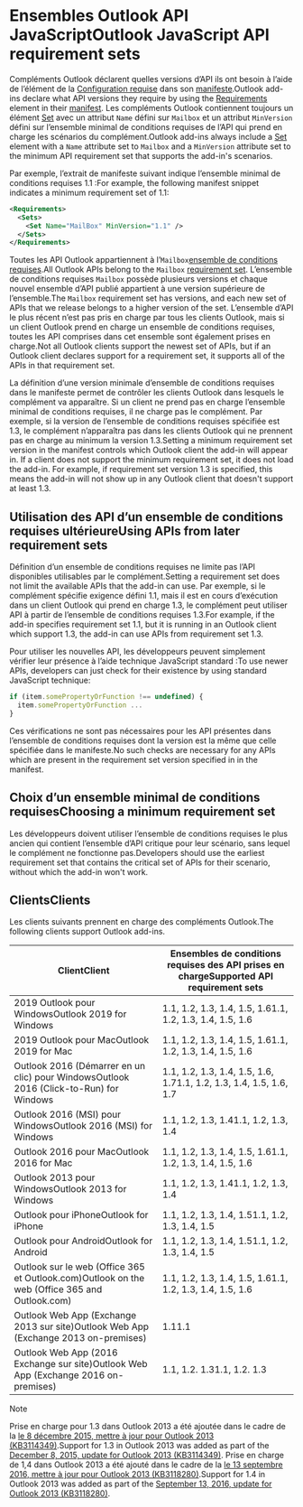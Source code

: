 # <a name="outlook-javascript-api-requirement-sets"></a><span data-ttu-id="7624d-101">Ensembles Outlook API JavaScript</span><span class="sxs-lookup"><span data-stu-id="7624d-101">Outlook JavaScript API requirement sets</span></span>

<span data-ttu-id="7624d-102">Compléments Outlook déclarent quelles versions d’API ils ont besoin à l’aide de l’élément de la [Configuration requise](/javascript/office/manifest/requirements) dans son [manifeste](https://docs.microsoft.com/office/dev/add-ins/develop/add-in-manifests).</span><span class="sxs-lookup"><span data-stu-id="7624d-102">Outlook add-ins declare what API versions they require by using the [Requirements](/javascript/office/manifest/requirements) element in their [manifest](https://docs.microsoft.com/office/dev/add-ins/develop/add-in-manifests).</span></span> <span data-ttu-id="7624d-103">Les compléments Outlook contiennent toujours un élément [Set](/javascript/office/manifest/set) avec un attribut `Name` défini sur `Mailbox` et un attribut `MinVersion` défini sur l’ensemble minimal de conditions requises de l’API qui prend en charge les scénarios du complément.</span><span class="sxs-lookup"><span data-stu-id="7624d-103">Outlook add-ins always include a [Set](/javascript/office/manifest/set) element with a `Name` attribute set to `Mailbox` and a `MinVersion` attribute set to the minimum API requirement set that supports the add-in's scenarios.</span></span>

<span data-ttu-id="7624d-104">Par exemple, l’extrait de manifeste suivant indique l’ensemble minimal de conditions requises 1.1 :</span><span class="sxs-lookup"><span data-stu-id="7624d-104">For example, the following manifest snippet indicates a minimum requirement set of 1.1:</span></span>

```xml
<Requirements>
  <Sets>
    <Set Name="MailBox" MinVersion="1.1" />
  </Sets>
</Requirements>
```

<span data-ttu-id="7624d-105">Toutes les API Outlook appartiennent à l’`Mailbox`[ensemble de conditions requises](https://docs.microsoft.com/office/dev/add-ins/develop/specify-office-hosts-and-api-requirements).</span><span class="sxs-lookup"><span data-stu-id="7624d-105">All Outlook APIs belong to the `Mailbox` [requirement set](https://docs.microsoft.com/office/dev/add-ins/develop/specify-office-hosts-and-api-requirements).</span></span> <span data-ttu-id="7624d-106">L’ensemble de conditions requises `Mailbox` possède plusieurs versions et chaque nouvel ensemble d’API publié appartient à une version supérieure de l’ensemble.</span><span class="sxs-lookup"><span data-stu-id="7624d-106">The `Mailbox` requirement set has versions, and each new set of APIs that we release belongs to a higher version of the set.</span></span> <span data-ttu-id="7624d-107">L’ensemble d’API le plus récent n’est pas pris en charge par tous les clients Outlook, mais si un client Outlook prend en charge un ensemble de conditions requises, toutes les API comprises dans cet ensemble sont également prises en charge.</span><span class="sxs-lookup"><span data-stu-id="7624d-107">Not all Outlook clients support the newest set of APIs, but if an Outlook client declares support for a requirement set, it supports all of the APIs in that requirement set.</span></span>

<span data-ttu-id="7624d-p103">La définition d’une version minimale d’ensemble de conditions requises dans le manifeste permet de contrôler les clients Outlook dans lesquels le complément va apparaître. Si un client ne prend pas en charge l’ensemble minimal de conditions requises, il ne charge pas le complément. Par exemple, si la version de l’ensemble de conditions requises spécifiée est 1.3, le complément n’apparaîtra pas dans les clients Outlook qui ne prennent pas en charge au minimum la version 1.3.</span><span class="sxs-lookup"><span data-stu-id="7624d-p103">Setting a minimum requirement set version in the manifest controls which Outlook client the add-in will appear in. If a client does not support the minimum requirement set, it does not load the add-in. For example, if requirement set version 1.3 is specified, this means the add-in will not show up in any Outlook client that doesn't support at least 1.3.</span></span>

## <a name="using-apis-from-later-requirement-sets"></a><span data-ttu-id="7624d-111">Utilisation des API d’un ensemble de conditions requises ultérieure</span><span class="sxs-lookup"><span data-stu-id="7624d-111">Using APIs from later requirement sets</span></span>

<span data-ttu-id="7624d-112">Définition d’un ensemble de conditions requises ne limite pas l’API disponibles utilisables par le complément.</span><span class="sxs-lookup"><span data-stu-id="7624d-112">Setting a requirement set does not limit the available APIs that the add-in can use.</span></span> <span data-ttu-id="7624d-113">Par exemple, si le complément spécifie exigence défini 1.1, mais il est en cours d’exécution dans un client Outlook qui prend en charge 1.3, le complément peut utiliser API à partir de l’ensemble de conditions requises 1.3.</span><span class="sxs-lookup"><span data-stu-id="7624d-113">For example, if the add-in specifies requirement set 1.1, but it is running in an Outlook client which support 1.3, the add-in can use APIs from requirement set 1.3.</span></span>

<span data-ttu-id="7624d-114">Pour utiliser les nouvelles API, les développeurs peuvent simplement vérifier leur présence à l’aide technique JavaScript standard :</span><span class="sxs-lookup"><span data-stu-id="7624d-114">To use newer APIs, developers can just check for their existence by using standard JavaScript technique:</span></span>

```js
if (item.somePropertyOrFunction !== undefined) {
  item.somePropertyOrFunction ...
}
```

<span data-ttu-id="7624d-115">Ces vérifications ne sont pas nécessaires pour les API présentes dans l’ensemble de conditions requises dont la version est la même que celle spécifiée dans le manifeste.</span><span class="sxs-lookup"><span data-stu-id="7624d-115">No such checks are necessary for any APIs which are present in the requirement set version specified in in the manifest.</span></span>

## <a name="choosing-a-minimum-requirement-set"></a><span data-ttu-id="7624d-116">Choix d’un ensemble minimal de conditions requises</span><span class="sxs-lookup"><span data-stu-id="7624d-116">Choosing a minimum requirement set</span></span>

<span data-ttu-id="7624d-117">Les développeurs doivent utiliser l’ensemble de conditions requises le plus ancien qui contient l’ensemble d’API critique pour leur scénario, sans lequel le complément ne fonctionne pas.</span><span class="sxs-lookup"><span data-stu-id="7624d-117">Developers should use the earliest requirement set that contains the critical set of APIs for their scenario, without which the add-in won't work.</span></span>

## <a name="clients"></a><span data-ttu-id="7624d-118">Clients</span><span class="sxs-lookup"><span data-stu-id="7624d-118">Clients</span></span>

<span data-ttu-id="7624d-119">Les clients suivants prennent en charge des compléments Outlook.</span><span class="sxs-lookup"><span data-stu-id="7624d-119">The following clients support Outlook add-ins.</span></span>

| <span data-ttu-id="7624d-120">Client</span><span class="sxs-lookup"><span data-stu-id="7624d-120">Client</span></span> | <span data-ttu-id="7624d-121">Ensembles de conditions requises des API prises en charge</span><span class="sxs-lookup"><span data-stu-id="7624d-121">Supported API requirement sets</span></span> |
| --- | --- |
| <span data-ttu-id="7624d-122">2019 Outlook pour Windows</span><span class="sxs-lookup"><span data-stu-id="7624d-122">Outlook 2019 for Windows</span></span> | <span data-ttu-id="7624d-123">1.1, 1.2, 1.3, 1.4, 1.5, 1.6</span><span class="sxs-lookup"><span data-stu-id="7624d-123">1.1, 1.2, 1.3, 1.4, 1.5, 1.6</span></span> |
| <span data-ttu-id="7624d-124">2019 Outlook pour Mac</span><span class="sxs-lookup"><span data-stu-id="7624d-124">Outlook 2019 for Mac</span></span> | <span data-ttu-id="7624d-125">1.1, 1.2, 1.3, 1.4, 1.5, 1.6</span><span class="sxs-lookup"><span data-stu-id="7624d-125">1.1, 1.2, 1.3, 1.4, 1.5, 1.6</span></span> |
| <span data-ttu-id="7624d-126">Outlook 2016 (Démarrer en un clic) pour Windows</span><span class="sxs-lookup"><span data-stu-id="7624d-126">Outlook 2016 (Click-to-Run) for Windows</span></span> | <span data-ttu-id="7624d-127">1.1, 1.2, 1.3, 1.4, 1.5, 1.6, 1.7</span><span class="sxs-lookup"><span data-stu-id="7624d-127">1.1, 1.2, 1.3, 1.4, 1.5, 1.6, 1.7</span></span> |
| <span data-ttu-id="7624d-128">Outlook 2016 (MSI) pour Windows</span><span class="sxs-lookup"><span data-stu-id="7624d-128">Outlook 2016 (MSI) for Windows</span></span> | <span data-ttu-id="7624d-129">1.1, 1.2, 1.3, 1.4</span><span class="sxs-lookup"><span data-stu-id="7624d-129">1.1, 1.2, 1.3, 1.4</span></span> |
| <span data-ttu-id="7624d-130">Outlook 2016 pour Mac</span><span class="sxs-lookup"><span data-stu-id="7624d-130">Outlook 2016 for Mac</span></span> | <span data-ttu-id="7624d-131">1.1, 1.2, 1.3, 1.4, 1.5, 1.6</span><span class="sxs-lookup"><span data-stu-id="7624d-131">1.1, 1.2, 1.3, 1.4, 1.5, 1.6</span></span> |
| <span data-ttu-id="7624d-132">Outlook 2013 pour Windows</span><span class="sxs-lookup"><span data-stu-id="7624d-132">Outlook 2013 for Windows</span></span> | <span data-ttu-id="7624d-133">1.1, 1.2, 1.3, 1.4</span><span class="sxs-lookup"><span data-stu-id="7624d-133">1.1, 1.2, 1.3, 1.4</span></span> |
| <span data-ttu-id="7624d-134">Outlook pour iPhone</span><span class="sxs-lookup"><span data-stu-id="7624d-134">Outlook for iPhone</span></span> | <span data-ttu-id="7624d-135">1.1, 1.2, 1.3, 1.4, 1.5</span><span class="sxs-lookup"><span data-stu-id="7624d-135">1.1, 1.2, 1.3, 1.4, 1.5</span></span> |
| <span data-ttu-id="7624d-136">Outlook pour Android</span><span class="sxs-lookup"><span data-stu-id="7624d-136">Outlook for Android</span></span> | <span data-ttu-id="7624d-137">1.1, 1.2, 1.3, 1.4, 1.5</span><span class="sxs-lookup"><span data-stu-id="7624d-137">1.1, 1.2, 1.3, 1.4, 1.5</span></span> |
| <span data-ttu-id="7624d-138">Outlook sur le web (Office 365 et Outlook.com)</span><span class="sxs-lookup"><span data-stu-id="7624d-138">Outlook on the web (Office 365 and Outlook.com)</span></span> | <span data-ttu-id="7624d-139">1.1, 1.2, 1.3, 1.4, 1.5, 1.6</span><span class="sxs-lookup"><span data-stu-id="7624d-139">1.1, 1.2, 1.3, 1.4, 1.5, 1.6</span></span> |
| <span data-ttu-id="7624d-140">Outlook Web App (Exchange 2013 sur site)</span><span class="sxs-lookup"><span data-stu-id="7624d-140">Outlook Web App (Exchange 2013 on-premises)</span></span> | <span data-ttu-id="7624d-141">1.1</span><span class="sxs-lookup"><span data-stu-id="7624d-141">1.1</span></span> |
| <span data-ttu-id="7624d-142">Outlook Web App (2016 Exchange sur site)</span><span class="sxs-lookup"><span data-stu-id="7624d-142">Outlook Web App (Exchange 2016 on-premises)</span></span> | <span data-ttu-id="7624d-p105">1.1, 1.2. 1.3</span><span class="sxs-lookup"><span data-stu-id="7624d-p105">1.1, 1.2. 1.3</span></span> |

> [!NOTE]
> <span data-ttu-id="7624d-145">Prise en charge pour 1.3 dans Outlook 2013 a été ajoutée dans le cadre de la [le 8 décembre 2015, mettre à jour pour Outlook 2013 (KB3114349)](https://support.microsoft.com/kb/3114349).</span><span class="sxs-lookup"><span data-stu-id="7624d-145">Support for 1.3 in Outlook 2013 was added as part of the [December 8, 2015, update for Outlook 2013 (KB3114349)](https://support.microsoft.com/kb/3114349).</span></span> <span data-ttu-id="7624d-146">Prise en charge de 1,4 dans Outlook 2013 a été ajouté dans le cadre de la [le 13 septembre 2016, mettre à jour pour Outlook 2013 (KB3118280)](https://support.microsoft.com/help/3118280).</span><span class="sxs-lookup"><span data-stu-id="7624d-146">Support for 1.4 in Outlook 2013 was added as part of the [September 13, 2016, update for Outlook 2013 (KB3118280)](https://support.microsoft.com/help/3118280).</span></span>
